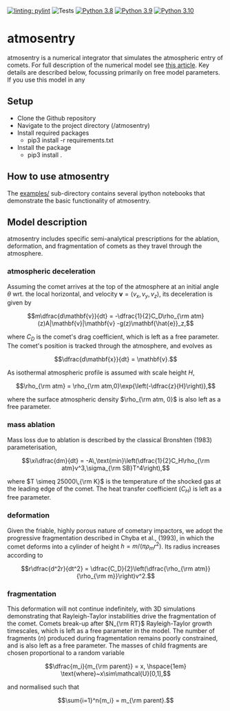 [![linting: pylint](https://img.shields.io/badge/linting-pylint-yellowgreen)](https://github.com/PyCQA/pylint)
![Tests](https://github.com/richard17a/atmosentry/actions/workflows/python-package.yml/badge.svg)
[![Python 3.8](https://img.shields.io/badge/python-3.8-blue.svg)](https://www.python.org/downloads/release/python-360/) 
[![Python 3.9](https://img.shields.io/badge/python-3.9-red.svg)](https://www.python.org/downloads/release/python-360/) 
[![Python 3.10](https://img.shields.io/badge/python-3.10-green.svg)](https://www.python.org/downloads/release/python-360/)

# atmosentry

atmosentry is a numerical integrator that simulates the atmospheric entry of comets. For full description of the numerical model see [this article](https://). 
Key details are described below, focussing primarily on free model parameters. If you use this model in any 

## Setup

- Clone the Github repository
- Navigate to the project directory (/atmosentry)
- Install required packages
    - pip3 install -r requirements.txt
- Install the package
    - pip3 install .

## How to use atmosentry

The [examples/](./examples/) sub-directory contains several ipython notebooks that demonstrate the basic functionality of atmosentry.


## Model description

atmosentry includes specific semi-analytical prescriptions for the ablation, deformation, and fragmentation of comets as they travel through the atmosphere.


### atmospheric deceleration

Assuming the comet arrives at the top of the atmosphere at an initial angle $\theta$ wrt. the local horizontal, and velocity $\mathbf{v}=(v_x,v_y,v_z)$, 
its deceleration is given by
```math
m\dfrac{d\mathbf{v}}{dt} = -\dfrac{1}{2}C_D\rho_{\rm atm}(z)A|\mathbf{v}|\mathbf{v} -g(z)\mathbf{\hat{e}}_z,
```
where $C_D$ is the comet's drag coefficient, which is left as a free parameter. The comet's position is tracked through the atmosphere, and evolves as
```math
\dfrac{d\mathbf{x}}{dt} = \mathbf{v}.
```

As isothermal atmospheric profile is assumed with scale height $H$,
```math
\rho_{\rm atm} = \rho_{\rm atm,0}\exp{\left(-\dfrac{z}{H}\right)},
```
where the surface atmospheric density $\rho_{\rm atm, 0}$ is also left as a free parameter.

### mass ablation

Mass loss due to ablation is described by the classical Bronshten (1983) parameterisation,
```math
\xi\dfrac{dm}{dt} = -A\,\text{min}\left(\dfrac{1}{2}C_H\rho_{\rm atm}v^3,\sigma_{\rm SB}T^4\right),
```
where $T \simeq 25000\,{\rm K}$ is the temperature of the shocked gas at the leading edge of the comet. The heat transfer coefficient 
($C_H$) is left as a free parameter.


### deformation

Given the friable, highly porous nature of cometary impactors, we adopt the progressive fragmentation described in Chyba et al., (1993), 
in which the comet deforms into a cylinder of height $h=m/(\pi\rho_mr^2)$. Its radius increases according to
```math
r\dfrac{d^2r}{dt^2} = \dfrac{C_D}{2}\left(\dfrac{\rho_{\rm atm}}{\rho_{\rm m}}\right)v^2.
```

### fragmentation

This deformation will not continue indefinitely, with 3D simulations demonstrating that Rayleigh-Taylor instabilities drive the fragmentation of the comet.
Comets break-up after $N_{\rm RT}$ Rayleigh-Taylor growth timescales, which is left as a free parameter in the model. The number of fragments ($n$) produced
during fragmentation remains poorly constrained, and is also left as a free parameter. The masses of child fragments are chosen proportional to a random variable
```math
\dfrac{m_i}{m_{\rm parent}} = x, \hspace{1em} \text{where}~x\sim\mathcal{U}[0,1],
```
and normalised such that 
```math
\sum{i=1}^n{m_i} = m_{\rm parent}.
```